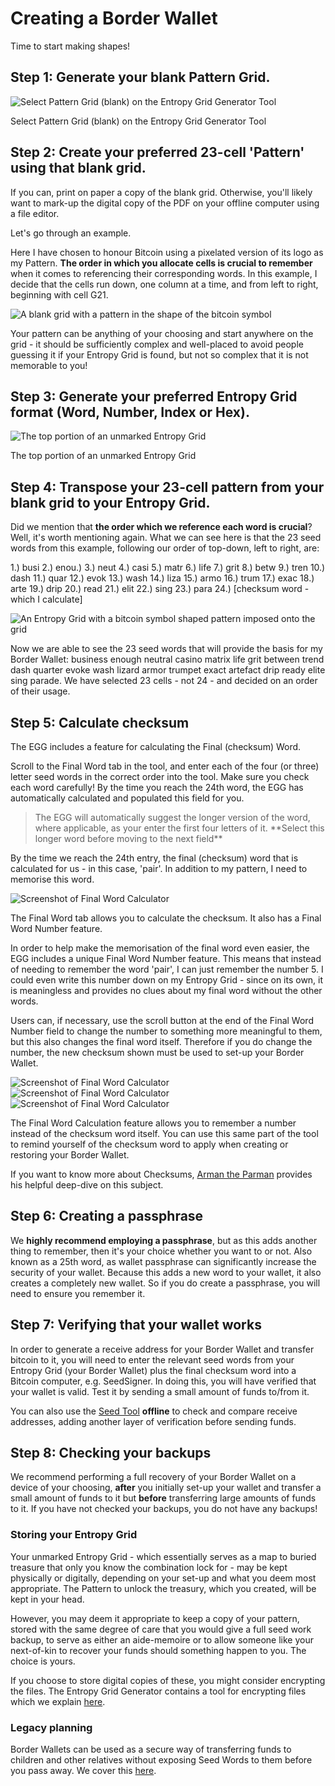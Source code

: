 # Creating a Border Wallet

Time to start making shapes!

## Step 1: Generate your blank Pattern Grid.

![Select Pattern Grid (blank) on the Entropy Grid Generator Tool](/bw_docs_blank_grid_select.png)

<caption>Select Pattern Grid (blank) on the Entropy Grid Generator Tool</caption>

## Step 2: Create your preferred 23-cell 'Pattern' using that blank grid.

If you can, print on paper a copy of the blank grid. Otherwise, you'll likely want to mark-up the digital copy of the PDF on your offline computer using a file editor.

Let's go through an example.

Here I have chosen to honour Bitcoin using a pixelated version of its logo as my Pattern. **The order in which you allocate cells is crucial to remember** when it comes to referencing their corresponding words. In this example, I decide that the cells run down, one column at a time, and from left to right, beginning with cell G21.

![A blank grid with a pattern in the shape of the bitcoin symbol](/bw_docs_blank_grid_patterned.png)

<caption>Your pattern can be anything of your choosing and start anywhere on the grid - it should be sufficiently complex and well-placed to avoid people guessing it if your Entropy Grid is found, but not so complex that it is not memorable to you!</caption>

## Step 3: Generate your preferred Entropy Grid format (Word, Number, Index or Hex).

![The top portion of an unmarked Entropy Grid](/bw_docs_entropy_grid_top_half.png)

<caption>The top portion of an unmarked Entropy Grid</caption>

## Step 4: Transpose your 23-cell pattern from your blank grid to your Entropy Grid.

Did we mention that **the order which we reference each word is crucial**? Well, it's worth mentioning again. What we can see here is that the 23 seed words from this example, following our order of top-down, left to right, are:

1.) busi 2.) enou.) 3.) neut 4.) casi 5.) matr 6.) life
7.) grit 8.) betw 9.) tren 10.) dash 11.) quar 12.) evok
13.) wash 14.) liza 15.) armo 16.) trum 17.) exac 18.) arte
19.) drip 20.) read 21.) elit 22.) sing 23.) para 24.) [checksum word - which I calculate]

![An Entropy Grid with a bitcoin symbol shaped pattern imposed onto the grid](/bw_docs_entropy_grid_top_half_patterned.png)

<caption>Now we are able to see the 23 seed words that will provide the basis for my Border Wallet: business enough neutral casino matrix life grit between trend dash quarter evoke wash lizard armor trumpet exact artefact drip ready elite sing parade. We have selected 23 cells - not 24 - and decided on an order of their usage.</caption>

## Step 5: Calculate checksum

The EGG includes a feature for calculating the Final (checksum) Word.

Scroll to the Final Word tab in the tool, and enter each of the four (or three) letter seed words in the correct order into the tool. Make sure you check each word carefully! By the time you reach the 24th word, the EGG has automatically calculated and populated this field for you.

<blockquote>The EGG will automatically suggest the longer version of the word, where applicable, as your enter the first four letters of it. **Select this longer word before moving to the next field**</blockquote>

By the time we reach the 24th entry, the final (checksum) word that is calculated for us - in this case, 'pair'. In addition to my pattern, I need to memorise this word.

![Screenshot of Final Word Calculator](/finalword.png)
<caption>The Final Word tab allows you to calculate the checksum. It also has a Final Word Number feature.</caption>

In order to help make the memorisation of the final word even easier, the EGG includes a unique Final Word Number feature. This means that instead of needing to remember the word 'pair', I can just remember the number 5. I could even write this number down on my Entropy Grid - since on its own, it is meaningless and provides no clues about my final word without the other words.

Users can, if necessary, use the scroll button at the end of the Final Word Number field to change the number to something more meaningful to them, but this also changes the final word itself. Therefore if you do change the number, the new checksum shown must be used to set-up your Border Wallet.

![Screenshot of Final Word Calculator](/finalwordnumber4.png)
![Screenshot of Final Word Calculator](/finalwordnumber3.png)
![Screenshot of Final Word Calculator](/finalwordnumber2.png)
<caption>The Final Word Calculation feature allows you to remember a number instead of the checksum word itself. You can use this same part of the tool to remind yourself of the checksum word to apply when creating or restoring your Border Wallet.</caption>

If you want to know more about Checksums, [Arman the Parman](https://armantheparman.com/dicev1/) provides his helpful deep-dive on this subject.

## Step 6: Creating a passphrase

We **highly recommend employing a passphrase**, but as this adds another thing to remember, then it's your choice whether you want to or not. Also known as a 25th word, as wallet passphrase can significantly increase the security of your wallet. Because this adds a new word to your wallet, it also creates a completely new wallet. So if you do create a passphrase, you will need to ensure you remember it.

## Step 7: Verifying that your wallet works

In order to generate a receive address for your Border Wallet and transfer bitcoin to it, you will need to enter the relevant seed words from your Entropy Grid (your Border Wallet) plus the final checksum word into a Bitcoin computer, e.g. SeedSigner. In doing this, you will have verified that your wallet is valid. Test it by sending a small amount of funds to/from it.

You can also use the [Seed Tool](https://github.com/BitcoinQnA/seedtool) **offline** to check and compare receive addresses, adding another layer of verification before sending funds.

## Step 8: Checking your backups

We recommend performing a full recovery of your Border Wallet on a device of your choosing, **after** you initially set-up your wallet and transfer a small amount of funds to it but **before** transferring large amounts of funds to it. If you have not checked your backups, you do not have any backups!

### Storing your Entropy Grid

Your unmarked Entropy Grid - which essentially serves as a map to buried treasure that only you know the combination lock for - may be kept physically or digitally, depending on your set-up and what you deem most appropriate. The Pattern to unlock the treasury, which you created, will be kept in your head.

However, you may deem it appropriate to keep a copy of your pattern, stored with the same degree of care that you would give a full seed work backup, to serve as either an aide-memoire or to allow someone like your next-of-kin to recover your funds should something happen to you. The choice is yours.

If you choose to store digital copies of these, you might consider encrypting the files. The Entropy Grid Generator contains a tool for encrypting files which we explain [here](/encryption).

### Legacy planning

Border Wallets can be used as a secure way of transferring funds to children and other relatives without exposing Seed Words to them before you pass away. We cover this [here](borderwallets.com/docs/legacy-planning).
